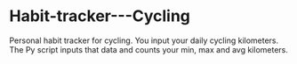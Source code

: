 # Habit-tracker---Cycling
Personal habit tracker for cycling.
You input your daily cycling kilometers. The Py script inputs that data and counts your min, max and avg kilometers.
